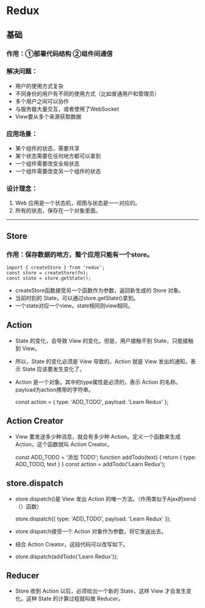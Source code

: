 # Redux
## 基础
### 作用：①部署代码结构	②组件间通信
### 解决问题：
  * 用户的使用方式复杂
  * 不同身份的用户有不同的使用方式（比如普通用户和管理员）
  * 多个用户之间可以协作
  * 与服务器大量交互，或者使用了WebSocket
  * View要从多个来源获取数据

### 应用场景：
  * 某个组件的状态，需要共享
  * 某个状态需要在任何地方都可以拿到
  * 一个组件需要改变全局状态
  * 一个组件需要改变另一个组件的状态

### 设计理念：
1. Web 应用是一个状态机，视图与状态是一一对应的。
2. 所有的状态，保存在一个对象里面。
-------------------------------------------------------------
## Store

### 作用：保存数据的地方，整个应用只能有一个store。

	import { createStore } from 'redux';
	const store = createStore(fn);
	const state = store.getState();

* createStore函数接受另一个函数作为参数，返回新生成的 Store 对象。
* 当前时刻的 State，可以通过store.getState()拿到。
*	一个state对应一个view。state相同则view相同。

## Action

*	State 的变化，会导致 View 的变化。但是，用户接触不到 State，只能接触到 View。
*	所以，State 的变化必须是 View 导致的。Action 就是 View 发出的通知，表示 State 应该要发生变化了。
*	Action 是一个对象。其中的type属性是必须的，表示 Action 的名称。payload为action携带的字符串。

	const action = {
	 	 type: 'ADD_TODO',
	 	 payload: 'Learn Redux'
	};

## Action Creator

*	View 要发送多少种消息，就会有多少种 Action。定义一个函数来生成 Action，这个函数就叫 Action Creator。

	const ADD_TODO = '添加 TODO';
	function addTodo(text) {
	  return {
	    type: ADD_TODO,
	    text
	  }
	}
	const action = addTodo('Learn Redux');

## store.dispatch

*	store.dispatch()是 View 发出 Action 的唯一方法。（作用类似于Ajax的send（）函数）

	store.dispatch({
	 	type: 'ADD_TODO',
	  payload: 'Learn Redux'
	});

*	store.dispatch接受一个 Action 对象作为参数，将它发送出去。
*	结合 Action Creator，这段代码可以改写如下。
*	store.dispatch(addTodo('Learn Redux'));

## Reducer

*	Store 收到 Action 以后，必须给出一个新的 State，这样 View 才会发生变化。这种 State 的计算过程就叫做 Reducer。





